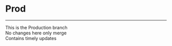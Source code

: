 # Prod 
---
This is the Production branch <br> 
No changes here only merge <br>
Contains timely updates


